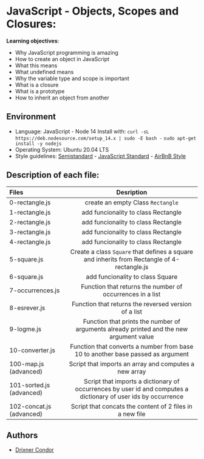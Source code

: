 # JavaScript - Objects, Scopes and Closures:

**Learning objectives**:

* Why JavaScript programming is amazing
* How to create an object in JavaScript
* What this means
* What undefined means
* Why the variable type and scope is important
* What is a closure
* What is a prototype
* How to inherit an object from another

## Environment

* Language: JavaScript - Node 14
Install with:
```curl -sL https://deb.nodesource.com/setup_14.x | sudo -E bash -```
```sudo apt-get install -y nodejs```
* Operating System: Ubuntu 20.04 LTS
* Style guidelines: [Semistandard](https://github.com/standard/semistandard) - [JavaScript Standard](https://standardjs.com/rules.html) - [AirBnB Style](https://github.com/airbnb/javascript)

## Description of each file:

| Files          |Desription
|:----------------|:-------------------------------:|
| 0-rectangle.js| create an empty Class ``Rectangle``
| 1-rectangle.js| add funcionality to class Rectangle
| 2-rectangle.js| add funcionality to class Rectangle
| 3-rectangle.js| add funcionality to class Rectangle
| 4-rectangle.js| add funcionality to class Rectangle
| 5-square.js| Create a class ``Square`` that defines a square and inherits from Rectangle of 4-rectangle.js
| 6-square.js| add funcionality to class Square
| 7-occurrences.js|Function that returns the number of occurrences in a list
| 8-esrever.js| Function that returns the reversed version of a list
| 9-logme.js| Function that prints the number of arguments already printed and the new argument value
| 10-converter.js| Function that converts a number from base 10 to another base passed as argument
| 100-map.js (advanced)| Script that imports an array and computes a new array
| 101-sorted.js (advanced)| Script that imports a dictionary of occurrences by user id and computes a dictionary of user ids by occurrence
| 102-concat.js (advanced)| Script that concats the content of 2 files in a new file

## Authors

* [Drixner Condor](https://github.com/Drixner)
